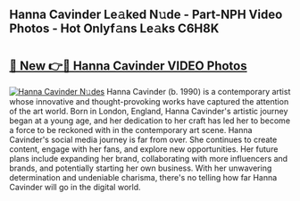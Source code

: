 ## Hanna Cavinder Le𝚊ked N𝚞de - Part-NPH Video Photos - Hot Onlyf𝚊ns Le𝚊ks C6H8K

# <h2><a href="http://ac32428.deff.icu/?id=Hanna+Cavinder">🔗 New 👉🔴 Hanna Cavinder VIDEO Photos</a></h2>

[![Hanna Cavinder N𝚞des](https://i.imgur.com/rIISA9y.gif)](http://ac32428.deff.icu/?id=Hanna+Cavinder)
Hanna Cavinder (b. 1990) is a contemporary artist whose innovative and thought-provoking works have captured the attention of the art world. Born in London, England, Hanna Cavinder's artistic journey began at a young age, and her dedication to her craft has led her to become a force to be reckoned with in the contemporary art scene. Hanna Cavinder's social media journey is far from over. She continues to create content, engage with her fans, and explore new opportunities. Her future plans include expanding her brand, collaborating with more influencers and brands, and potentially starting her own business. With her unwavering determination and undeniable charisma, there's no telling how far Hanna Cavinder will go in the digital world.
